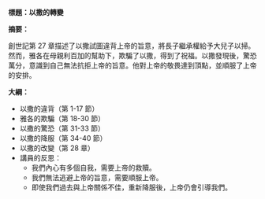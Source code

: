 **標題：以撒的轉變**

**摘要：**

創世記第 27 章描述了以撒試圖違背上帝的旨意，將長子繼承權給予大兒子以掃。然而，雅各在母親利百加的幫助下，欺騙了以撒，得到了祝福。以撒發現後，驚恐萬分，意識到自己無法抗拒上帝的旨意。他對上帝的敬畏達到頂點，並順服了上帝的安排。

**大綱：**

* 以撒的違背（第 1-17 節）
* 雅各的欺騙（第 18-30 節）
* 以撒的驚恐（第 31-33 節）
* 以撒的降服（第 34-40 節）
* 以撒的改變（第 28 章）
* 講員的反思：
    * 我們內心有多個自我，需要上帝的救贖。
    * 我們無法逃避上帝的旨意，需要順服上帝。
    * 即使我們過去與上帝關係不佳，重新降服後，上帝仍會引導我們。